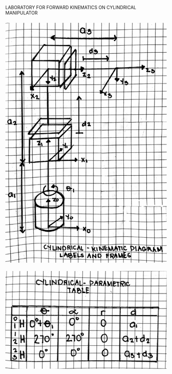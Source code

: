 LABORATORY FOR FORWARD KINEMATICS ON CYLINDRICAL MANIPULATOR

###

![IMAGE 1](https://github.com/ImangTimang/Robotics2_FK-IK_Group11_Cylindrical_2024/blob/main/Laboratory%201/Forward%20Kinematics/A.%20Cylindrical-Kinematic%20Diagram%20Labels%20and%20Frames.jpg?raw=true)

###

![IMAGE 2](https://github.com/ImangTimang/Robotics2_FK-IK_Group11_Cylindrical_2024/blob/main/Laboratory%201/Forward%20Kinematics/B.%20Cylindrical-Parametric%20Table.jpg?raw=true)





